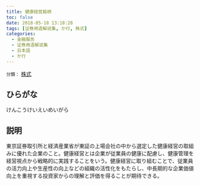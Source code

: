 ```yaml
---
title: 健康経営銘柄
toc: false
date: 2018-05-18 13:18:28
tags: [证券用语解说集, か行, 株式]
categories:
  - 金融服务
  - 证券用语解说集
  - 日本語
  - か行
---
```


`分類：` [株式](/tags/株式/)

## ひらがな

けんこうけいえいめいがら

## 説明

東京証券取引所と経済産業省が東証の上場会社の中から選定した健康経営の取組みに優れた企業のこと。健康経営とは企業が従業員の健康に配慮し、健康管理を経営視点から戦略的に実践することをいう。健康経営に取り組むことで、従業員の活力向上や生産性の向上などの組織の活性化をもたらし、中長期的な企業価値向上を重視する投資家からの理解と評価を得ることが期待できる。
